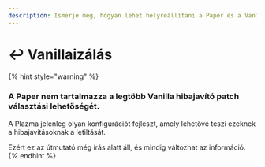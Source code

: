 ```yaml
---
description: Ismerje meg, hogyan lehet helyreállítani a Paper és a Vanilla patch-ét.
---
```


# ↩️ Vanillaizálás

{% hint style="warning" %}

### A Paper nem tartalmazza a legtöbb Vanilla hibajavító patch választási lehetőségét.

A Plazma jelenleg olyan konfigurációt fejleszt, amely lehetővé teszi ezeknek a hibajavításoknak a letiltását.

Ezért ez az útmutató még írás alatt áll, és mindig változhat az információ.
{% endhint %}
